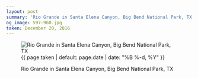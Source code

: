 ```yaml
---
layout: post
summary: 'Rio Grande in Santa Elena Canyon, Big Bend National Park, TX'
og_image: 597-960.jpg
taken: December 20, 2016
---
```


<figure class="post">
<img alt="Rio Grande in Santa Elena Canyon, Big Bend National Park, TX" sizes="(min-width: 700px) 50vw, calc(100vw - 2rem)" src="{{ site.assets_url }}/597-480.jpg" srcset="{{ site.assets_url }}/597-240.jpg 240w, {{ site.assets_url }}/597-480.jpg 480w, {{ site.assets_url }}/597-720.jpg 720w, {{ site.assets_url }}/597-960.jpg 960w"/>
<figcaption>
<time>{{ page.taken | default: page.date | date: "%B %-d, %Y" }}</time>
<p>Rio Grande in Santa Elena Canyon, Big Bend National Park, TX</p>
</figcaption>
</figure>
